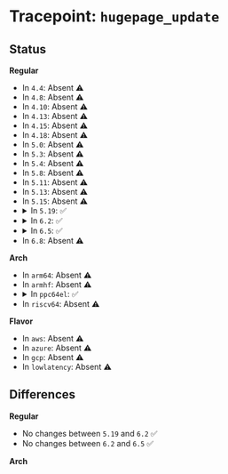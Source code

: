 # Tracepoint: <code>hugepage_update</code>

## Status
<b>Regular</b>
<ul>
<li>
In <code>4.4</code>: Absent ⚠️
</li>
<li>
In <code>4.8</code>: Absent ⚠️
</li>
<li>
In <code>4.10</code>: Absent ⚠️
</li>
<li>
In <code>4.13</code>: Absent ⚠️
</li>
<li>
In <code>4.15</code>: Absent ⚠️
</li>
<li>
In <code>4.18</code>: Absent ⚠️
</li>
<li>
In <code>5.0</code>: Absent ⚠️
</li>
<li>
In <code>5.3</code>: Absent ⚠️
</li>
<li>
In <code>5.4</code>: Absent ⚠️
</li>
<li>
In <code>5.8</code>: Absent ⚠️
</li>
<li>
In <code>5.11</code>: Absent ⚠️
</li>
<li>
In <code>5.13</code>: Absent ⚠️
</li>
<li>
In <code>5.15</code>: Absent ⚠️
</li>
<li>
<details>
<summary>In <code>5.19</code>: ✅</summary>

Event:

```c
struct trace_event_raw_hugepage_update {
    struct trace_entry ent;
    long unsigned int addr;
    long unsigned int pte;
    long unsigned int clr;
    long unsigned int set;
    char __data[0];
};
```
Function:

```c
void trace_event_raw_event_hugepage_update(void *__data, long unsigned int addr, long unsigned int pte, long unsigned int clr, long unsigned int set);
```
</details>
</li>
<li>
<details>
<summary>In <code>6.2</code>: ✅</summary>

Event:

```c
struct trace_event_raw_hugepage_update {
    struct trace_entry ent;
    long unsigned int addr;
    long unsigned int pte;
    long unsigned int clr;
    long unsigned int set;
    char __data[0];
};
```
Function:

```c
void trace_event_raw_event_hugepage_update(void *__data, long unsigned int addr, long unsigned int pte, long unsigned int clr, long unsigned int set);
```
</details>
</li>
<li>
<details>
<summary>In <code>6.5</code>: ✅</summary>

Event:

```c
struct trace_event_raw_hugepage_update {
    struct trace_entry ent;
    long unsigned int addr;
    long unsigned int pte;
    long unsigned int clr;
    long unsigned int set;
    char __data[0];
};
```
Function:

```c
void trace_event_raw_event_hugepage_update(void *__data, long unsigned int addr, long unsigned int pte, long unsigned int clr, long unsigned int set);
```
</details>
</li>
<li>
In <code>6.8</code>: Absent ⚠️
</li>
</ul>
<b>Arch</b>
<ul>
<li>
In <code>arm64</code>: Absent ⚠️
</li>
<li>
In <code>armhf</code>: Absent ⚠️
</li>
<li>
<details>
<summary>In <code>ppc64el</code>: ✅</summary>

Event:

```c
struct trace_event_raw_hugepage_update {
    struct trace_entry ent;
    long unsigned int addr;
    long unsigned int pte;
    long unsigned int clr;
    long unsigned int set;
    char __data[0];
};
```
Function:

```c
void trace_event_raw_event_hugepage_update(void *__data, long unsigned int addr, long unsigned int pte, long unsigned int clr, long unsigned int set);
```
</details>
</li>
<li>
In <code>riscv64</code>: Absent ⚠️
</li>
</ul>
<b>Flavor</b>
<ul>
<li>
In <code>aws</code>: Absent ⚠️
</li>
<li>
In <code>azure</code>: Absent ⚠️
</li>
<li>
In <code>gcp</code>: Absent ⚠️
</li>
<li>
In <code>lowlatency</code>: Absent ⚠️
</li>
</ul>

## Differences
<b>Regular</b>
<ul>
<li>
No changes between <code>5.19</code> and <code>6.2</code> ✅
</li>
<li>
No changes between <code>6.2</code> and <code>6.5</code> ✅
</li>
</ul>
<b>Arch</b>
<ul>
</ul>
